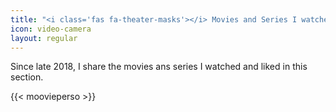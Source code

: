 ```yaml
---
title: "<i class='fas fa-theater-masks'></i> Movies and Series I watched and liked"
icon: video-camera
layout: regular
---
```


<i class="far fa-question-circle"></i> Since late 2018, I share the movies ans series I watched and liked in this section.

{{< moovieperso >}}
